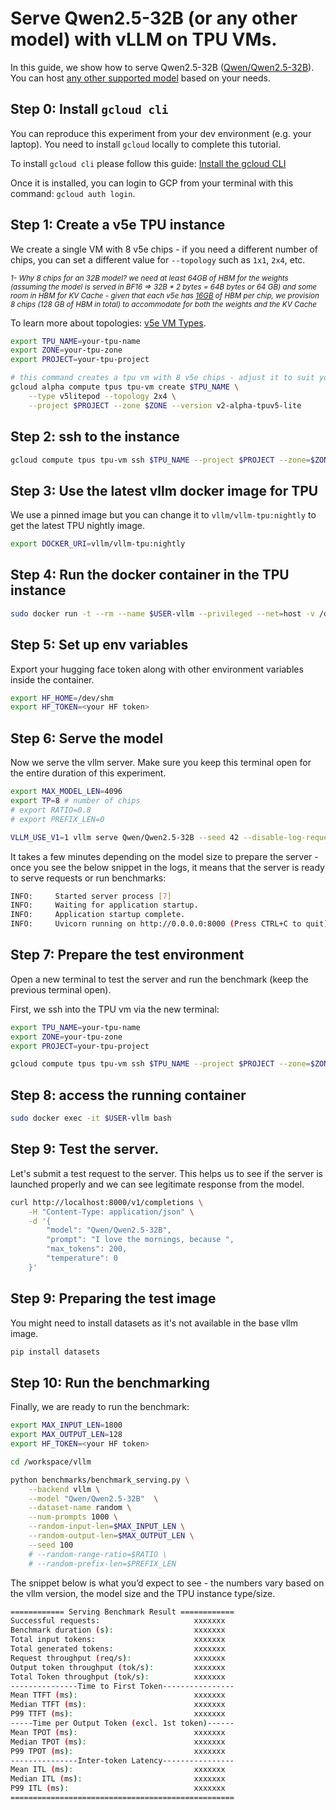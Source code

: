 # Serve Qwen2.5-32B (or any other model) with vLLM on TPU VMs.

In this guide, we show how to serve Qwen2.5-32B ([Qwen/Qwen2.5-32B](https://huggingface.co/Qwen/Qwen2.5-32B)). You can host [any other supported model](https://docs.vllm.ai/en/latest/models/supported_models.html) based on your needs.

## Step 0: Install `gcloud cli`

You can reproduce this experiment from your dev environment (e.g. your laptop). You need to install `gcloud` locally to complete this tutorial.

To install `gcloud cli` please follow this guide: [Install the gcloud CLI](https://cloud.google.com/sdk/docs/install#mac)

Once it is installed, you can login to GCP from your terminal with this command: `gcloud auth login`.

## Step 1: Create a v5e TPU instance

We create a single VM with 8 v5e chips - if you need a different number of chips, you can set a different value for `--topology` such as `1x1`, `2x4`, etc.

<small>*1- Why 8 chips for an 32B model? we need at least 64GB of HBM for the weights (assuming the model is served in BF16 => 32B * 2 bytes = 64B bytes or 64 GB) and some room in HBM for KV Cache - given that each v5e has [16GB](https://cloud.google.com/tpu/docs/v5e) of HBM per chip, we provision 8 chips (128 GB of HBM in total) to accommodate for both the weights and the KV Cache*</small>

To learn more about topologies: [v5e VM Types](https://cloud.google.com/tpu/docs/v5e#vm-types).

```bash
export TPU_NAME=your-tpu-name
export ZONE=your-tpu-zone 
export PROJECT=your-tpu-project

# this command creates a tpu vm with 8 v5e chips - adjust it to suit your needs
gcloud alpha compute tpus tpu-vm create $TPU_NAME \
    --type v5litepod --topology 2x4 \
    --project $PROJECT --zone $ZONE --version v2-alpha-tpuv5-lite
```

## Step 2: ssh to the instance

```bash
gcloud compute tpus tpu-vm ssh $TPU_NAME --project $PROJECT --zone=$ZONE
```

## Step 3: Use the latest vllm docker image for TPU
We use a pinned image but you can change it to `vllm/vllm-tpu:nightly` to get the latest TPU nightly image.

```bash
export DOCKER_URI=vllm/vllm-tpu:nightly
```

## Step 4: Run the docker container in the TPU instance

```bash
sudo docker run -t --rm --name $USER-vllm --privileged --net=host -v /dev/shm:/dev/shm --shm-size 10gb -p 8000:8000 --entrypoint /bin/bash -it ${DOCKER_URI}
```

## Step 5: Set up env variables
Export your hugging face token along with other environment variables inside the container.

```bash
export HF_HOME=/dev/shm
export HF_TOKEN=<your HF token>
```

## Step 6: Serve the model

Now we serve the vllm server. Make sure you keep this terminal open for the entire duration of this experiment.

```bash
export MAX_MODEL_LEN=4096
export TP=8 # number of chips
# export RATIO=0.8
# export PREFIX_LEN=0

VLLM_USE_V1=1 vllm serve Qwen/Qwen2.5-32B --seed 42 --disable-log-requests --gpu-memory-utilization 0.95 --max-num-batched-tokens 512 --max-num-seqs 512 --tensor-parallel-size $TP --max-model-len $MAX_MODEL_LEN
```

It takes a few minutes depending on the model size to prepare the server - once you see the below snippet in the logs, it means that the server is ready to serve requests or run benchmarks:

```bash
INFO:     Started server process [7]
INFO:     Waiting for application startup.
INFO:     Application startup complete.
INFO:     Uvicorn running on http://0.0.0.0:8000 (Press CTRL+C to quit)
```

## Step 7: Prepare the test environment

Open a new terminal to test the server and run the benchmark (keep the previous terminal open).

First, we ssh into the TPU vm via the new terminal:

```bash
export TPU_NAME=your-tpu-name
export ZONE=your-tpu-zone
export PROJECT=your-tpu-project

gcloud compute tpus tpu-vm ssh $TPU_NAME --project $PROJECT --zone=$ZONE
```

## Step 8: access the running container

```bash
sudo docker exec -it $USER-vllm bash
```

## Step 9: Test the server.

Let's submit a test request to the server. This helps us to see if the server is launched properly and we can see legitimate response from the model.

```bash
curl http://localhost:8000/v1/completions \
    -H "Content-Type: application/json" \
    -d '{
        "model": "Qwen/Qwen2.5-32B",
        "prompt": "I love the mornings, because ",
        "max_tokens": 200,
        "temperature": 0
    }'
```

## Step 9: Preparing the test image

You might need to install datasets as it's not available in the base vllm image.

```bash
pip install datasets
```

## Step 10:  Run the benchmarking

Finally, we are ready to run the benchmark:

```bash
export MAX_INPUT_LEN=1800
export MAX_OUTPUT_LEN=128
export HF_TOKEN=<your HF token>

cd /workspace/vllm

python benchmarks/benchmark_serving.py \
    --backend vllm \
    --model "Qwen/Qwen2.5-32B"  \
    --dataset-name random \
    --num-prompts 1000 \
    --random-input-len=$MAX_INPUT_LEN \
    --random-output-len=$MAX_OUTPUT_LEN \
    --seed 100
    # --random-range-ratio=$RATIO \
    # --random-prefix-len=$PREFIX_LEN
```

The snippet below is what you’d expect to see - the numbers vary based on the vllm version, the model size and the TPU instance type/size.

```bash
============ Serving Benchmark Result ============
Successful requests:                     xxxxxxx 
Benchmark duration (s):                  xxxxxxx 
Total input tokens:                      xxxxxxx 
Total generated tokens:                  xxxxxxx 
Request throughput (req/s):              xxxxxxx 
Output token throughput (tok/s):         xxxxxxx 
Total Token throughput (tok/s):          xxxxxxx 
---------------Time to First Token----------------
Mean TTFT (ms):                          xxxxxxx  
Median TTFT (ms):                        xxxxxxx  
P99 TTFT (ms):                           xxxxxxx  
-----Time per Output Token (excl. 1st token)------
Mean TPOT (ms):                          xxxxxxx   
Median TPOT (ms):                        xxxxxxx   
P99 TPOT (ms):                           xxxxxxx   
---------------Inter-token Latency----------------
Mean ITL (ms):                           xxxxxxx   
Median ITL (ms):                         xxxxxxx   
P99 ITL (ms):                            xxxxxxx   
==================================================
```

